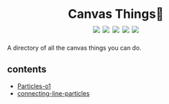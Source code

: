 <h1 align="center">Canvas Things🎇
<div>
<img src="https://img.shields.io/badge/License-MIT-red.svg"/>
<img src="https://img.shields.io/badge/--3178C6?logo=typescript&logoColor=ffffff"/>
<img src="https://img.shields.io/badge/--F7DF1E?logo=javascript&logoColor=000"/>
<img src="https://img.shields.io/badge/Html5-Canvas-orange" />
<img src="https://img.shields.io/badge/Contribution%20is%20welcome-%E2%9D%A4%EF%B8%8F-green.svg"/>
</div>
</h1>
A directory of all the canvas things you can do.

## contents
- [Particles-o1](https://github.com/mrsudarshanrai/canvas-things/tree/main/particles-01)
- [connecting-line-particles](https://github.com/mrsudarshanrai/canvas-things/tree/main/connecting-line-particles)
